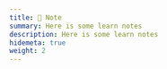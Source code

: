 ```yaml
---
title: 📝 Note
summary: Here is some learn notes
description: Here is some learn notes
hidemeta: true
weight: 2
---
```

